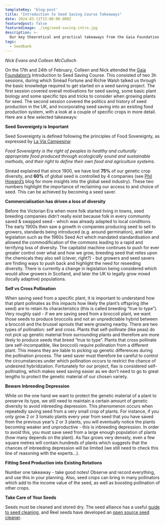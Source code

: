 ```yaml
---
templateKey: 'blog-post'
title: "Introduction to Seed Saving Course Takeaways"
date: 2024-03-11T15:00:00.000Z
featuredpost: false
featuredimage: ./img/seed-saving-intro.jpg
description: >-
  Our key theoretical and practical takeaways from the Gaia Foundation's Introduction to Seed Saving course.
tags:
  - Seedbank
---
```


_Nick Evans and Colleen McCulloch_

On the 17th and 24th of February, Colleen and Nick attended the [Gaia Foundation’s](https://gaiafoundation.org/) Introduction to Seed Saving Course. This consisted of two 3h sessions, during which Sinéad Fortune and Richie Walsh talked us through the basic knowledge required to get started on a seed saving project. The first session covered overall motivations for seed saving, some basic plant biology and some specific tips and tricks to consider when growing plants for seed. The second session covered the politics and history of seed production in the UK, and incorporating seed saving into an existing food production system, with a look at a couple of specific crops in more detail. Here are a few selected takeaways:

**Seed Sovereignty is Important**

Seed Sovereignty is defined following the principles of Food Sovereignty, as expressed by [La Via Campesina](https://viacampesina.org/en/):

_Food Sovereignty is the right of peoples to healthy and culturally appropriate food produced through ecologically sound and sustainable methods, and their right to define their own food and agriculture systems._

Sinéad explained that since 1900, we have lost **75%** of our genetic crop diversity, and **60%** of global seed is controlled by 4 companies (see [Phil Howard’s](https://philhoward.net/) blog for more insights into the global seed industry). These two numbers highlight the importance of reclaiming our access to and choice of seed. This can be achieved by becoming a seed saver.

**Commercialisation has driven a loss of diversity**

Before the Victorian Era when more folk started living in towns, seed breeding companies didn’t really exist because folk in every community saved & swapped seed - which was already adapted to local conditions. The early 1900s then saw a growth in companies producing seed to sell to growers, standards being introduced (e.g. around germination), and later legislation such as the 1960s Seed Act which mandated standardisation and allowed the commodification of the commons leading to a rapid and terrifying loss of diversity. The capitalist machine continues to push for ever greater control over what and how we grow, breeding seed that relies upon the chemicals they also sell (clever, right?) - but growers and seed savers are finding ways to push back and highlight the need for reseeding diversity. There is currently a change in legislation being considered which would allow growers in Scotland, and later the UK to legally grow mixed (locally adaptive) populations.

**Self vs Cross Pollination**

When saving seed from a specific plant, it is important to understand how that plant pollinates as this impacts how likely the plant’s offspring (the seed) are to retain its characteristics (this is called breeding “true to type”). Very roughly said - if we are saving seed from a broccoli plant, we want those seeds to produce broccolis and not an unpredictable hybrid between a broccoli and the brussel sprouts that were growing nearby. There are two types of pollination: self and cross. Plants that self-pollinate (like peas) do not pick up genetic material from surrounding plants and therefore are more likely to produce seeds that breed “true to type”. Plants that cross pollinate (are self-incompatible, like broccoli) require pollination from a different plant. This means they are liable to picking up genetic differences during the pollination process. The seed saver must therefore be careful to control the circumstances under which pollination occurs to restrict the chance of undesired hybridization. Fortunately for our project, flax is considered self-pollinating, which makes seed saving easier as we don’t need to go to great lengths to protect the genetic material of our chosen variety.

**Beware Inbreeding Depression**

While on the one hand we want to protect the genetic material of a plant to preserve its type, we still need to maintain a certain amount of genetic diversity to avoid inbreeding depression. This phenomenon occurs when repeatedly saving seed from a very small crop of plants. For instance, if you only grow 2 or 3 tomato plants every year from seed that you have saved from the previous year’s 2 or 3 plants, you will eventually notice the plants becoming weaker and unproductive - this is inbreeding depression. In order to avoid this, you must save seed from a large enough population of plants (how many depends on the plant). As flax grows very densely, even a few square metres will contain hundreds of plants which suggests that the chances of inbreeding depression will be limited (we still need to check this line of reasoning with the experts…).

**Fitting Seed Production into Existing Rotations**

Number one takeaway - take good notes! Observe and record everything, and use this in your planning. Also, seed crops can bring in many pollinators which add to the income value of the seed, as well as boosting pollination of other crops.

**Take Care of Your Seeds**

Seeds must be cleaned and stored dry. The seed alliance has a useful [guide to seed cleaning](https://seedalliance.org/resources/seed-cleaning-toolkit/), and Reel seeds have developed an [open source seed cleaner](https://www.realseeds.co.uk/seedcleaner.html).
